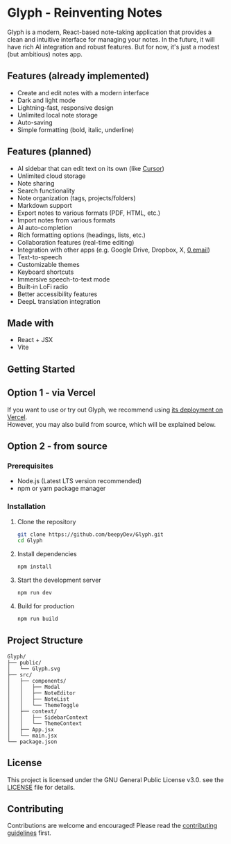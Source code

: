 # Glyph - Reinventing Notes

Glyph is a modern, React-based note-taking application that provides a clean and intuitive interface for managing your notes.
In the future, it will have rich AI integration and robust features. But for now, it's just a modest (but ambitious) notes app.

## Features (already implemented)

- Create and edit notes with a modern interface
- Dark and light mode
- Lightning-fast, responsive design
- Unlimited local note storage
- Auto-saving
- Simple formatting (bold, italic, underline)

## Features (planned)

- AI sidebar that can edit text on its own (like [Cursor](https://github.com/getcursor/cursor))
- Unlimited cloud storage
- Note sharing
- Search functionality
- Note organization (tags, projects/folders)
- Markdown support
- Export notes to various formats (PDF, HTML, etc.)
- Import notes from various formats
- AI auto-completion
- Rich formatting options (headings, lists, etc.)
- Collaboration features (real-time editing)
- Integration with other apps (e.g. Google Drive, Dropbox, X, [0.email](https://0.email/))
- Text-to-speech
- Customizable themes
- Keyboard shortcuts
- Immersive speech-to-text mode
- Built-in LoFi radio
- Better accessibility features
- DeepL translation integration

## Made with

- React + JSX
- Vite

## Getting Started

## Option 1 - via Vercel

If you want to use or try out Glyph, we recommend using [its deployment on Vercel](https://glyph-ai.vercel.app).  
However, you may also build from source, which will be explained below.

## Option 2 - from source

### Prerequisites

- Node.js (Latest LTS version recommended)
- npm or yarn package manager

### Installation

1. Clone the repository
   ```bash
   git clone https://github.com/beepyDev/Glyph.git
   cd Glyph
   ```

2. Install dependencies
   ```bash
   npm install
   ```

3. Start the development server
   ```bash
   npm run dev
   ```

4. Build for production
   ```bash
   npm run build
   ```

## Project Structure

```
Glyph/
├── public/
│   └── Glyph.svg
├── src/
│   ├── components/
│   │   ├── Modal
│   │   ├── NoteEditor
│   │   ├── NoteList
│   │   └── ThemeToggle
│   ├── context/
│   │   ├── SidebarContext
│   │   └── ThemeContext
│   ├── App.jsx
│   └── main.jsx
└── package.json
```

## License

This project is licensed under the GNU General Public License v3.0. see the [LICENSE](LICENSE) file for details.

## Contributing

Contributions are welcome and encouraged! Please read the [contributing guidelines](CONTRIBUTING.md) first.
